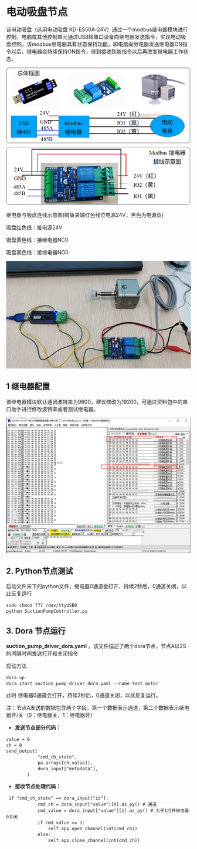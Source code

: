 # 电动吸盘节点

该电动吸盘（选用电动吸盘 KD-ES50A-24V）通过一个modbus继电器模块进行控制，电脑或其他控制单元通过USB转串口设备向继电器发送指令，实现电动吸盘控制。该modbus继电器具有状态保持功能，即电脑向继电器发送继电器ON指令以后，继电器会持续保持ON指令，待到接收到新指令以后再改变继电器工作状态。

<img src="reference/pump_fig1.png" alt="lifting_fig1" style="zoom:80%;" />

继电器与吸盘连线示意图(鳄鱼夹端红色线位电源24V，黑色为电源负)

吸盘红色线：接电源24V

吸盘黄色线：接继电器NC0

吸盘黑色线：接继电器NO0

<img src="reference/pump_fig3.png" alt="fig3" style="zoom:60%;" />



## 1 继电器配置

该继电器模块默认通讯波特率为9600，建议修改为19200，可通过资料包中的串口助手进行修改波特率或者测试继电器。

<img src="reference/pump_fig2.png" alt="lifting_fig1" style="zoom:50%;" />

## 2. Python节点测试

 启动文件夹下的python文件，继电器0通道会打开，持续2秒后，0通道关闭，以此反复运行

```
sudo chmod 777 /dev/ttyUSB0
python SuctionPumpController.py
```



## 3. Dora 节点运行

**suction_pump_driver_dora.yaml** ，该文件描述了两个dora节点，节点A以2S的间隔时间发送打开和关闭指令

启动方法

```
dora up
dora start suction_pump_driver_dora.yaml --name test_motor
```

此时  继电器0通道会打开，持续2秒后，0通道关闭，以此反复运行。

注：节点A发送的数据包含两个字段，第一个数据表示通道，第二个数据表示继电器开/关（0：继电器关，1：继电器开）

- **发送节点部分代码：**

```
value = 0
ch = 0
send_output(
            "cmd_ch_state",
            pa.array([ch,value]),
            dora_input["metadata"],
        )
```

- **接收节点处理代码：**

```
 if "cmd_ch_state" == dora_input["id"]:
            cmd_ch = dora_input["value"][0].as_py() # 通道
            cmd_value = dora_input["value"][1].as_py() # 大于1打开继电器   0关闭
            if cmd_value >= 1:
                self.app.open_channel(int(cmd_ch))
            else:
                self.app.close_channel(int(cmd_ch))
```

